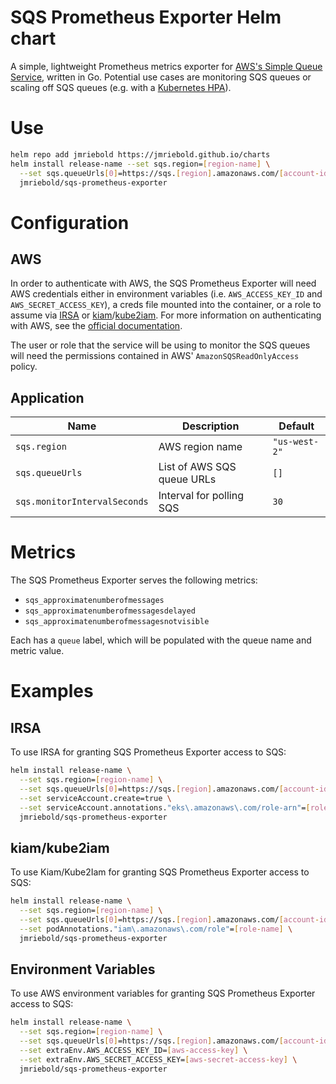 # SQS Prometheus Exporter Helm chart

A simple, lightweight Prometheus metrics exporter for [AWS's Simple Queue Service](https://aws.amazon.com/sqs/), written in Go. Potential use cases are monitoring SQS queues or scaling off SQS queues (e.g. with a [Kubernetes HPA](https://kubernetes.io/docs/tasks/run-application/horizontal-pod-autoscale/)).

# Use

```bash
helm repo add jmriebold https://jmriebold.github.io/charts
helm install release-name --set sqs.region=[region-name] \
  --set sqs.queueUrls[0]=https://sqs.[region].amazonaws.com/[account-id]/[queue-name-1] \
  jmriebold/sqs-prometheus-exporter
```

# Configuration

## AWS

In order to authenticate with AWS, the SQS Prometheus Exporter will need AWS credentials either in environment variables (i.e. `AWS_ACCESS_KEY_ID` and `AWS_SECRET_ACCESS_KEY`), a creds file mounted into the container, or a role to assume via [IRSA](https://docs.aws.amazon.com/eks/latest/userguide/iam-roles-for-service-accounts.html) or [kiam](https://github.com/uswitch/kiam)/[kube2iam](https://github.com/jtblin/kube2iam). For more information on authenticating with AWS, see the [official documentation](https://docs.aws.amazon.com/cli/latest/userguide/cli-configure-envvars.html).

The user or role that the service will be using to monitor the SQS queues will need the permissions contained in AWS' `AmazonSQSReadOnlyAccess` policy.

## Application

| Name                         | Description                | Default       |
|------------------------------|----------------------------|---------------|
| `sqs.region`                 | AWS region name            | `"us-west-2"` |
| `sqs.queueUrls`              | List of AWS SQS queue URLs | `[]`          |
| `sqs.monitorIntervalSeconds` | Interval for polling SQS   | `30`          |

# Metrics

The SQS Prometheus Exporter serves the following metrics:

- `sqs_approximatenumberofmessages`
- `sqs_approximatenumberofmessagesdelayed`
- `sqs_approximatenumberofmessagesnotvisible`

Each has a `queue` label, which will be populated with the queue name and metric value.

# Examples

## IRSA

To use IRSA for granting SQS Prometheus Exporter access to SQS:

```bash
helm install release-name \
  --set sqs.region=[region-name] \
  --set sqs.queueUrls[0]=https://sqs.[region].amazonaws.com/[account-id]/[queue-name-1] \
  --set serviceAccount.create=true \
  --set serviceAccount.annotations."eks\.amazonaws\.com/role-arn"=[role-arn] \
  jmriebold/sqs-prometheus-exporter
```

## kiam/kube2iam

To use Kiam/Kube2Iam for granting SQS Prometheus Exporter access to SQS:

```bash
helm install release-name \
  --set sqs.region=[region-name] \
  --set sqs.queueUrls[0]=https://sqs.[region].amazonaws.com/[account-id]/[queue-name-1] \
  --set podAnnotations."iam\.amazonaws\.com/role"=[role-name] \
  jmriebold/sqs-prometheus-exporter
```

## Environment Variables

To use AWS environment variables for granting SQS Prometheus Exporter access to SQS:

```bash
helm install release-name \
  --set sqs.region=[region-name] \
  --set sqs.queueUrls[0]=https://sqs.[region].amazonaws.com/[account-id]/[queue-name-1] \
  --set extraEnv.AWS_ACCESS_KEY_ID=[aws-access-key] \
  --set extraEnv.AWS_SECRET_ACCESS_KEY=[aws-secret-access-key] \
  jmriebold/sqs-prometheus-exporter
```
